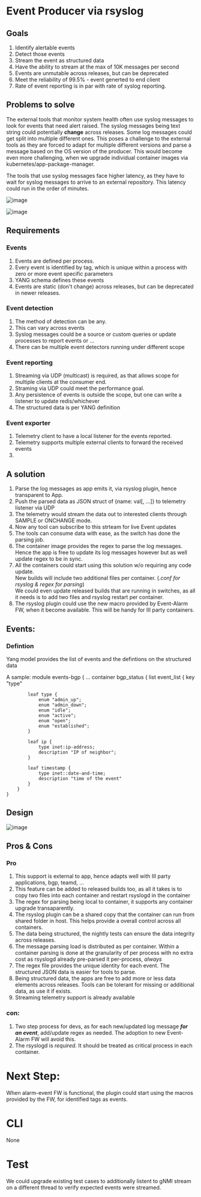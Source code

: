 # Event Producer via rsyslog

## Goals
1. Identify alertable events
2. Detect those events
3. Stream the event as structured data
4. Have the ability to stream at the max of 10K messages per second
5. Events are unmutable across releases, but can be deprecated
6. Meet the reliability of 99.5% - event generted to end client 
7. Rate of event reporting is in par with rate of syslog reporting.


## Problems to solve
The external tools that monitor system health often use syslog messages to look for events that need alert raised.
The syslog messages being text string could potentially **change** across releases. Some log messages could get split into multiple different ones.
This poses a challenge to the external tools as they are forced to adapt for multiple different versions and parse a message based on the OS version of the producer.
This would become even more challenging, when we upgrade individual container images via kubernetes/app-package-manager.

The tools that use syslog messages face higher latency, as they have to wait for syslog messages to arrive to an external repository. 
This latency could run in the order of minutes.


![image](https://user-images.githubusercontent.com/47282725/156947460-66d08b3d-c981-4413-b0d5-232643dfba01.png)


![image](https://user-images.githubusercontent.com/47282725/158892209-daf6a477-45ce-4051-b2cc-13422b34ead5.png)


## Requirements
### Events
1. Events are defined per process.
2. Every event is identified by tag, which is unique within a process with zero or more event specific parameters
3. YANG schema defines these events
4. Events are static (don't change) across releases, but can be deprecated in newer releases.

### Event detection
1. The method of detection can be any.
2. This can vary across events
3. Syslog messages could be a source or custom queries or update processes to report events or ...
4. There can be multiple event detectors running under different scope

### Event reporting
1. Streaming via UDP (multicast) is required, as that allows scope for multiple clients at the consumer end.
2. Straming via UDP could meet the performance goal.
3. Any persistence of events is outside the scope, but one can write a listener to update redis/whichever
4. The structured data is per YANG definition

### Event exporter
1. Telemetry client to have a local listener for the events reported.
2. Telemetry supports multiple external clients to forward the received events
3. 

## A solution
1. Parse the log messages as app emits it, via rsyslog plugin, hence transparent to App.
2. Push the parsed data as JSON struct of {name: val[, ...]} to telemetry listener via UDP
3. The telemetry would stream the data out to interested clients through SAMPLE or ONCHANGE mode.
4. Now any tool can subscribe to this strteam for live Event updates
5. The tools can consume data with ease, as the switch has done the parsing job.
6. The container image provides the regex to parse the log messages. Hence the app is free to update its log messages however but as well update regex to be in sync.
7. All the containers could start using this solution w/o requiring any code update.</br>
   New builds will include two additional files per container. (*.conf for rsyslog & regex for parsing*)</br>
   We could even update released builds that are running in switches, as all it needs is to add two files and rsyslog restart per container.
8. The rsyslog plugin could use the new macro provided by Event-Alarm FW, when it become available. This will be handy for III party containers.


## Events:

### Defintion

Yang model provides the list of events and the defintions on the structured data

A sample:
module events-bgp {
    ...
    container bgp_status {
        list event_list {
            key "type"
            
            leaf type {
                enum "admin_up";
                enum "admin_down";
                enum "idle";
                enum "active";
                enum "open";
                enum "established";
            }
            
            leaf ip {
                type inet:ip-address;
                description "IP of neighbor";
            }
            
            leaf timestamp {
                type inet::date-and-time;
                description "time of the event"
            }
        }
    }
    
## Design
![image](https://user-images.githubusercontent.com/47282725/157343412-6c4a6519-c27b-459b-896b-7875d8f952b8.png)

## Pros & Cons

### Pro
1) This support is external to app, hence adapts well with III party applications, bgp, teamd, ... 
2) This feature can be added to released builds too, as all it takes is to copy two files into each container and restart rsyslogd in the container
3) The regex for parsing being local to container, it supports any container upgrade transaparently.
4) The rsyslog plugin can be a shared copy that the container can run from shared folder in host. This helps provide a overall control across all containers.
5) The data being structured, the nightly tests can ensure the data integrity across releases.
6) The message parsing load is distributed as per container. Within a container parsing is done at the granularity of per process with no extra cost as rsyslogd already pre-parsed it per-process, *always*
7) The regex file provides the unique identity for each event. The structured JSON data is easier for tools to parse.
8) Being structured data, the apps are free to add more or less data elements across releases. Tools can be tolerant for missing or additional data, as use it if exists.
9) Streaming telemetry support is already available

### con:
1) Two step process for devs, as for each new/updated log message ***for an event***, add/update regex as needed. The adoption to new Event-Alarm FW will avoid this.
2) The rsyslogd is *required*. It should be treated as critical process in each container.



# Next Step:
When alarm-event FW is functional, the plugin could start using the macros provided by the FW, for identified tags as events.


# CLI
None


# Test
We could upgrade existing test cases to additionally listent to gNMI stream on a different thread to verify expected events were streamed.

